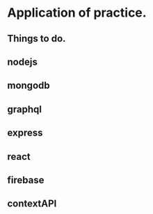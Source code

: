 # Application of practice.
## Things to do.
nodejs
---
mongodb
---
graphql
---
express
---
react
---
firebase
---
contextAPI
---